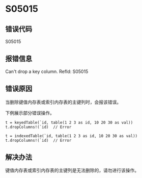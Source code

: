 # S05015

## 错误代码

S05015

## 报错信息

Can't drop a key column. RefId: S05015

## 错误原因

当删除键值内存表或索引内存表的主键列时，会报该错误。

下例展示部分错误操作。

```
t = keyedTable(`id, table(1 2 3 as id, 10 20 30 as val))
t.dropColumns!(`id)  // Error

t = indexedTable(`id, table(1 2 3 as id, 10 20 30 as val))
t.dropColumns!(`id)  // Error
```

## 解决办法

键值内存表或索引内存表的主键列是无法删除的，请勿进行该操作。

